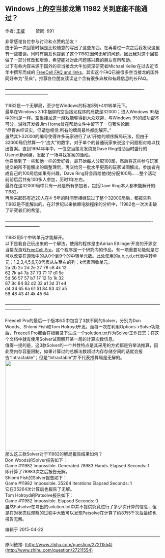 ## Windows 上的空当接龙第 11982 关到底能不能通过？

作者: [王威](http://www.zhihu.com/people/wang-wei-59-48)&nbsp;&nbsp;&nbsp;&nbsp;&nbsp;&nbsp;&nbsp;&nbsp; 赞同: 991


非常感谢各位参与讨论和点赞的朋友！<br>由于第一次回答时候是比较随意的写出了这些东西，在再看过一次之后我发现这里有一些错误。同时有朋友也提到了这个11982因何无解的问题，因此我对这个回答做了一部分修改和增添，希望能对对此问题感兴趣的朋友有所帮助。<br>以下有些内容来源于国外的空当接龙大牛加资深研究者Michael Keller在过去近15年中撰写而成的 <a href="http://solitairelaboratory.com/fcfaq.html" class=" wrap external" target="_blank" rel="nofollow noreferrer">FreeCell FAQ and links<i class="icon-external"></i></a>，其实这个FAQ已被很多空当接龙的国外同好奉为“圣典”，推荐各位朋友读读这个含有很多典故和有趣信息的长FAQ。<br><br>————————————————————————————————-——————————<br><br>11982是一个无解局，至少在Windows的标准8列+4中转单元下。<br>最早在Windows 3.1中捆绑的空当接龙程序的局数是32000；进入Windows 95版中的也是一样。空当接龙这一游戏能够得到大众欢迎，与Windows 95的成功密不可分。游戏开发者Jim Horne曾在帮助文件中留下了一句著名论断:<br>“尽管未经证实，但请您相信:所有的牌局最终都能解开。”<br>虽然其1-32000的编号使得许多玩家进行了从1开始的顺序解局玩法，但由于32000局仍然算一个“庞大”的数字，对于单个的普通玩家来说这个问题相对难以找出答案。直到1994年年中，一位空当接龙发烧友Dave Ring借助当时盛行的Usenet新闻组，发起了一场寻找答案的活动。<br>他召集到了一些和他一样的爱好者，最开始每人分配100局，然后将这些参与玩家提交的所不能解出的局整理后，再交给另一批水平更高的玩家试图解出。参加者完成自己的100局后如果有兴趣，Dave Ring将会再给他/她分配100局……整个活动前前后后共有100多人参加，历时1年左右。<br>最终在这32000局中只有一局是所有参加者，包括Dave Ring本人都未能解开的:<br>11982。<br>再后来起码有近20人在4-5年的时间里相继玩过了整个32000局后，都报告称11982是不能解出的。在21世纪以来依赖电脑程序的分析中，11982也一次次击破了研究者们的希望。<br><br>——————————————————————————————————-————————<br><br>11982用5个中转单元才能解开。<br>以下是我自己玩出来的一个解法，使用的程序是由Adrian Ettlinger开发的开源空当接龙游戏<a href="http://solitairelaboratory.com/fcpro.html" class=" wrap external" target="_blank" rel="nofollow noreferrer">FreeCell Pro<i class="icon-external"></i></a>。这个程序是一个研究向的作品，有一项重要功能就是它可以改变在游戏中的从0个到9个的中转单元数。此处使用的a,b,c,d,e代表中转单元；1,2,3,4,5,6,7,8代表从左至右的列；k代表回收单元。<br>2a 2b 2c 2d 2e 27 78 c8 4k 12 <br>62 7k a4 7a 37 73 71 17 d1 5c <br>5d 56 57 57 b7 17 12 1b 1k 32 <br>87 8c 84 82 d2 32 a1 3d 31 e4 <br>d4 34 65 6a 61 51 84 83 42 a5 <br>58 48 43 41 4k 45 64<br><br>——————————————————————————————————————————<br><br>Freecell Pro的最后一个版本6.5中包含了3款不同的Solver，分别为Don Woods、Shlomi Fish和Tom Holroyd开发。而每一次在利用Options→Solve功能后，Freecell Pro都会在根目录下生成一个solution.txt作为Solver工作日志；在这个文档中就有使用Solver试图解开某一局的计算次数信息。<br>值得一提的是，这3款Solver的一个共性特点是其采用的方式都是穷举法推算，因此受内存容量限制，如果计算过的总解法数超过内存存储空间的话就会报告“Intractable”；但是“Intractable”并不代表推算局是无解的。<br><img src="http://pic2.zhimg.com/e0c3d381a562e380bc713ff6c398bbf9_b.jpg" data-rawwidth="293" data-rawheight="187" class="content_image" width="293"><br>那么这三款Solver对于11982的解局报告结果如何？<br>Don Woods的Solver报告如下：<br>Game #11982  Impossible.  Generated    78983 Hands.  Elapsed Seconds: 1<br>即计算了78983次之后报告无解。<br>Shlomi Fish的Solver报告如下：<br>Game #11982  Impossible. 35264 Iterations  Elapsed Seconds: 1<br>它在35264次计算后也报告了无解。<br>Tom Holroyd的Patsolve报告如下：<br>Game #11982  Impossible.   Elapsed Seconds: 0<br>虽然Patsolve在导出的solution.txt中并不提供究竟进行了多少次计算的信息，但是在对状态栏观察的过程中大致可以发现Patsolve在计算了约8万5千次后最终也报告无解。



编辑于 2015-04-22



---
原问链接: [http://www.zhihu.com/question/27211554](http://www.zhihu.com/question/27211554)